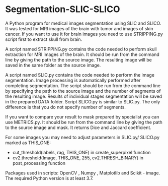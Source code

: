 # Segmentation-SLIC-SLICO
A Python program for medical images segmentation using SLIC and SLICO. It was tested for MRI images of the brain with tumor and images of skin cancer. If you want to use it for brain images you need to use STRIPPING.py script first to extract skull from brain. 

A script named STRIPPING.py contains the code needed to perform skull extraction for MRI images of the brain. It should be run from the command line by giving the path to the source image. The resulting image will be saved in the same folder as the source image.

A script named SLIC.py contains the code needed to perform the image segmentation. Image processing is automatically performed after completing segmentation. The script should be run from the command line by specifying the path to the source image and the number of segments of the resulting image. Results of individual stages
segmentation will be saved in the prepared DATA folder. Script SLICO.py is similar to SLIC.py. The only difference is that you do not specify number of segments.

If you want to compare your result to mask prepared by specialist you can use METRICS.py. It should be run from the command line by giving the path to the source image and mask. It returns Dice and Jaccard coefficient. 

For some images you may need to adjust parameters in SLIC.py/ SLICO.py marked as THIS_ONE:
- cut_threshold(labels, rag, THIS_ONE) in create_superpixel function 
- cv2.threshold(Image, THIS_ONE, 255, cv2.THRESH_BINARY) in post_processing function 

Packages used in scripts: OpenCV , Numpy , Matplotlib  and Scikit - image. The required Python version is at least 3.7.

